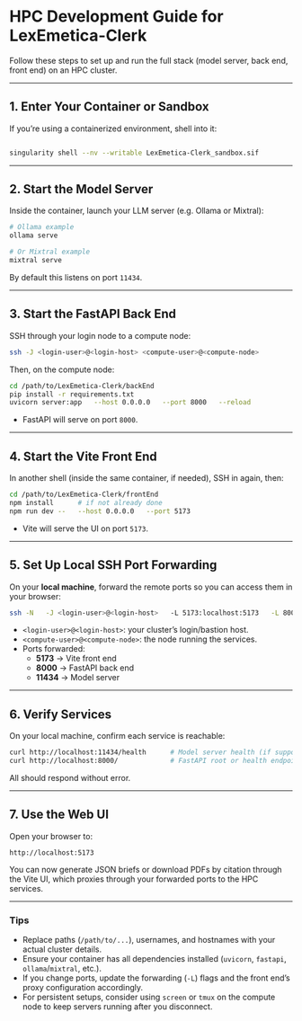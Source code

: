 # HPC Development Guide for LexEmetica-Clerk

Follow these steps to set up and run the full stack (model server, back end, front end) on an HPC cluster.

---

## 1. Enter Your Container or Sandbox

If you’re using a containerized environment, shell into it:

```bash

singularity shell --nv --writable LexEmetica-Clerk_sandbox.sif
```

---

## 2. Start the Model Server

Inside the container, launch your LLM server (e.g. Ollama or Mixtral):

```bash
# Ollama example
ollama serve

# Or Mixtral example
mixtral serve
```

By default this listens on port `11434`.

---

## 3. Start the FastAPI Back End

SSH through your login node to a compute node:

```bash
ssh -J <login-user>@<login-host> <compute-user>@<compute-node>
```

Then, on the compute node:

```bash
cd /path/to/LexEmetica-Clerk/backEnd
pip install -r requirements.txt
uvicorn server:app   --host 0.0.0.0   --port 8000   --reload
```

- FastAPI will serve on port `8000`.

---

## 4. Start the Vite Front End

In another shell (inside the same container, if needed), SSH in again, then:

```bash
cd /path/to/LexEmetica-Clerk/frontEnd
npm install      # if not already done
npm run dev --   --host 0.0.0.0   --port 5173
```

- Vite will serve the UI on port `5173`.

---

## 5. Set Up Local SSH Port Forwarding

On your **local machine**, forward the remote ports so you can access them in your browser:

```bash
ssh -N   -J <login-user>@<login-host>   -L 5173:localhost:5173   -L 8000:localhost:8000   -L 11434:localhost:11434   <compute-user>@<compute-node>
```

- `<login-user>@<login-host>`: your cluster’s login/bastion host.  
- `<compute-user>@<compute-node>`: the node running the services.  
- Ports forwarded:  
  - **5173** → Vite front end  
  - **8000** → FastAPI back end  
  - **11434** → Model server  

---

## 6. Verify Services

On your local machine, confirm each service is reachable:

```bash
curl http://localhost:11434/health      # Model server health (if supported)
curl http://localhost:8000/             # FastAPI root or health endpoint
```

All should respond without error.

---

## 7. Use the Web UI

Open your browser to:

```
http://localhost:5173
```

You can now generate JSON briefs or download PDFs by citation through the Vite UI, which proxies through your forwarded ports to the HPC services.

---

### Tips

- Replace paths (`/path/to/...`), usernames, and hostnames with your actual cluster details.  
- Ensure your container has all dependencies installed (`uvicorn`, `fastapi`, `ollama`/`mixtral`, etc.).  
- If you change ports, update the forwarding (`-L`) flags and the front end’s proxy configuration accordingly.  
- For persistent setups, consider using `screen` or `tmux` on the compute node to keep servers running after you disconnect.
